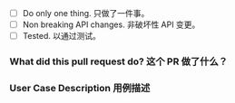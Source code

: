 <!--
Make sure these boxes checked before submitting your pull request.
在提交 PR 之前，请确保能够选中这些复选框。

For significant changes, please open an issue to make an agreement on an implementation design/plan first before starting it.
对于重大变更，请在开始之前先打开一个问题，以就实施设计/计划达成协议。
-->

- [ ] Do only one thing. 只做了一件事。
- [ ] Non breaking API changes. 非破坏性 API 变更。
- [ ] Tested. 以通过测试。

### What did this pull request do? 这个 PR 做了什么？

<!--
provide a general description of the code changes in your pull request.
提供有关您的 PR 中代码更改的概述。
-->

### User Case Description 用例描述

<!-- Your use case 你的用例 -->
